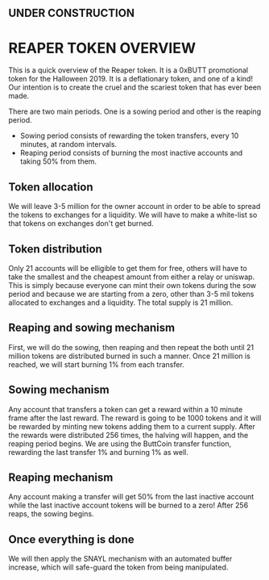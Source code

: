 ## UNDER CONSTRUCTION
# REAPER TOKEN OVERVIEW

This is a quick overview of the Reaper token. It is a 0xBUTT promotional token for the Halloween 2019. It is a deflationary token, and one of a kind!
Our intention is to create the cruel and the scariest token that has ever been made.

There are two main periods. One is a sowing period and other is the reaping period.
- Sowing period consists of rewarding the token transfers, every 10 minutes, at random intervals.
- Reaping period consists of burning the most inactive accounts and taking 50% from them.


## Token allocation
We will leave 3-5 million for the owner account in order to be able to spread the tokens to exchanges for a liquidity.
We will have to make a white-list so that tokens on exchanges don't get burned.

## Token distribution
Only 21 accounts will be elligible to get them for free, others will have to take the smallest and the cheapest amount from either a relay or uniswap. This is simply because everyone can mint their own tokens during the sow period and because we are starting from a zero, other than 3-5 mil tokens allocated to exchanges and a liquidity. The total supply is 21 million.

## Reaping and sowing mechanism
First, we will do the sowing, then reaping and then repeat the both until 21 million tokens are distributed burned in such a manner.
Once 21 million is reached, we will start burning 1% from each transfer.

## Sowing mechanism
Any account that transfers a token can get a reward within a 10 minute frame after the last reward. 
The reward is going to be 1000 tokens and it will be rewarded by minting new tokens adding them to a current supply.
After the rewards were distributed 256 times, the halving will happen, and the reaping period begins. We are using the ButtCoin transfer function, rewarding the last transfer 1% and burning 1% as well.

## Reaping mechanism
Any account making a transfer will get 50% from the last inactive account while the last inactive account tokens will be burned to a zero!
After 256 reaps, the sowing begins.

## Once everything is done
We will then apply the SNAYL mechanism with an automated buffer increase, which will safe-guard the token from being manipulated.



